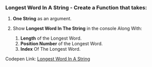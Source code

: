 
### Longest Word In A String - Create a Function that takes:

1. **One String** as an argument.

2. Show **Longest Word In The String** in the console Along With: 

    1. **Length** of the Longest Word.    
    1. **Position Number** of the Longest Word.    
    1. **Index** Of The Longest Word.

Codepen Link: [Longest Word In A String](https://codepen.io/naveencoder/pen/axmNmv?editors=0012)